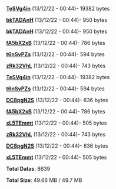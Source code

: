 [**TeSVg4in**](/data/TeSVg4in.txt) (13/12/22 - 00:44)- 19382 bytes

[**bkTADAnH**](/data/bkTADAnH.txt) (13/12/22 - 00:44)- 950 bytes

[**bkTADAnH**](/data/bkTADAnH.txt) (13/12/22 - 00:44)- 950 bytes

[**fA5bX2xB**](/data/fA5bX2xB.txt) (13/12/22 - 00:44)- 786 bytes

[**t6nSvPZs**](/data/t6nSvPZs.txt) (13/12/22 - 00:44)- 594 bytes

[**zRk32VhL**](/data/zRk32VhL.txt) (13/12/22 - 00:44)- 743 bytes

[**TeSVg4in**](/data/TeSVg4in.txt) (13/12/22 - 00:44)- 19382 bytes

[**t6nSvPZs**](/data/t6nSvPZs.txt) (13/12/22 - 00:44)- 594 bytes

[**DC8pgN2S**](/data/DC8pgN2S.txt) (13/12/22 - 00:44)- 636 bytes

[**fA5bX2xB**](/data/fA5bX2xB.txt) (13/12/22 - 00:44)- 786 bytes

[**xL5TEmmt**](/data/xL5TEmmt.txt) (13/12/22 - 00:44)- 505 bytes

[**zRk32VhL**](/data/zRk32VhL.txt) (13/12/22 - 00:44)- 743 bytes

[**DC8pgN2S**](/data/DC8pgN2S.txt) (13/12/22 - 00:44)- 636 bytes

[**xL5TEmmt**](/data/xL5TEmmt.txt) (13/12/22 - 00:44)- 505 bytes

**Total Datas**: 8639

**Total Size**: 49.66 MB / 49.7 MB
